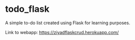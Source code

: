 # todo_flask

A simple to-do list created using Flask for learning purposes.

Link to webapp: https://ziyadflaskcrud.herokuapp.com/
